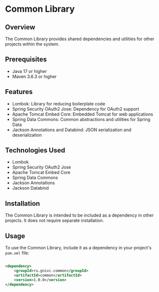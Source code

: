 # Common Library

## Overview

The Common Library provides shared dependencies and utilities for other projects within the system.

## Prerequisites

- Java 17 or higher
- Maven 3.6.3 or higher

## Features

- Lombok: Library for reducing boilerplate code
- Spring Security OAuth2 Jose: Dependency for OAuth2 support
- Apache Tomcat Embed Core: Embedded Tomcat for web applications
- Spring Data Commons: Common abstractions and utilities for Spring Data
- Jackson Annotations and Databind: JSON serialization and deserialization

## Technologies Used

- Lombok
- Spring Security OAuth2 Jose
- Apache Tomcat Embed Core
- Spring Data Commons
- Jackson Annotations
- Jackson Databind

## Installation

The Common Library is intended to be included as a dependency in other projects. It does not require
separate installation.

## Usage

To use the Common Library, include it as a dependency in your project's `pom.xml` file:

```xml

<dependency>
    <groupId>ru.gnivc.common</groupId>
    <artifactId>common</artifactId>
    <version>1.0.0</version>
</dependency>
```

